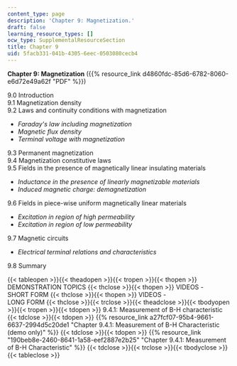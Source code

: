 ```yaml
---
content_type: page
description: 'Chapter 9: Magnetization.'
draft: false
learning_resource_types: []
ocw_type: SupplementalResourceSection
title: Chapter 9
uid: 5facb331-041b-4305-6eec-0503080cecb4
---
```

**Chapter 9: Magnetization** ({{% resource_link d4860fdc-85d6-6782-8060-e6d72e49a62f "PDF" %}})

9.0 Introduction   
9.1 Magnetization density   
9.2 Laws and continuity conditions with magnetization

- _Faraday's law including magnetization_
- _Magnetic flux density_
- _Terminal voltage with magnetization_

9.3 Permanent magnetization   
9.4 Magnetization constitutive laws   
9.5 Fields in the presence of magnetically linear insulating materials

- _Inductance in the presence of linearly magnetizable materials_
- _Induced magnetic charge: demagnetization_

9.6 Fields in piece-wise uniform magnetically linear materials

- _Excitation in region of high permeability_
- _Excitation in region of low permeability_

9.7 Magnetic circuits

- _Electrical terminal relations and characteristics_

9.8 Summary

{{< tableopen >}}{{< theadopen >}}{{< tropen >}}{{< thopen >}}
DEMONSTRATION TOPICS
{{< thclose >}}{{< thopen >}}
VIDEOS -   
SHORT FORM
{{< thclose >}}{{< thopen >}}
VIDEOS -   
LONG FORM
{{< thclose >}}{{< trclose >}}{{< theadclose >}}{{< tbodyopen >}}{{< tropen >}}{{< tdopen >}}
9.4.1: Measurement of B-H characteristic
{{< tdclose >}}{{< tdopen >}}
{{% resource_link a27fcf07-95b4-9661-6637-2994d5c20de1 "Chapter 9.4.1: Measurement of B-H Characteristic (demo only)" %}}
{{< tdclose >}}{{< tdopen >}}
{{% resource_link "190beb8e-2460-8641-1a58-eef2887e2b25" "Chapter 9.4.1: Measurement of B-H Characteristic" %}}
{{< tdclose >}}{{< trclose >}}{{< tbodyclose >}}{{< tableclose >}}